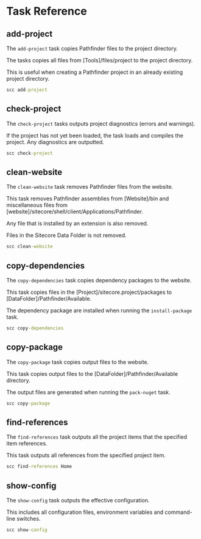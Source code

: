 Task Reference
==============

## add-project
The `add-project` task copies Pathfinder files to the project directory. 

The tasks copies all files from [Tools]/files/project to the project directory.

This is useful when creating a Pathfinder project in an already existing project directory. 

```cmd
scc add-project
```

## check-project
The `check-project` tasks outputs project diagnostics (errors and warnings).

If the project has not yet been loaded, the task loads and compiles the project. Any 
diagnostics are outputted. 

```cmd
scc check-project
```

## clean-website
The `clean-website` task removes Pathfinder files from the website.

This task removes Pathfinder assemblies from [Website]/bin and miscellaneous files from 
[website]/sitecore/shell/client/Applications/Pathfinder.

Any file that is installed by an extension is also removed. 

Files in the Sitecore Data Folder is not removed.

```cmd
scc clean-website
```

## copy-dependencies
The `copy-dependencies` task copies dependency packages to the website.

This task copies files in the [Project]/sitecore.project/packages to [DataFolder]/Pathfinder/Available.

The dependency package are installed when running the `install-package` task.

```cmd
scc copy-dependencies
```

## copy-package
The `copy-package` task copies output files to the website.

This task copies output files to the [DataFolder]/Pathfinder/Available directory.

The output files are generated when running the `pack-nuget` task.

```cmd
scc copy-package
```

## find-references
The `find-references` task outputs all the project items that the specified item references.

This task outputs all references from the specified project item.

```cmd
scc find-references Home
```


## show-config
The `show-config` task outputs the effective configuration.

This includes all configuration files, environment variables and command-line switches.

```cmd
scc show-config
```


